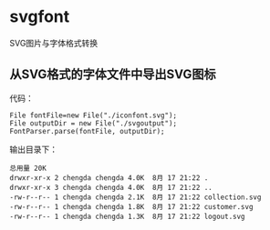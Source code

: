 # svgfont
SVG图片与字体格式转换

## 从SVG格式的字体文件中导出SVG图标

代码：
```
File fontFile=new File("./iconfont.svg");
File outputDir = new File("./svgoutput");
FontParser.parse(fontFile, outputDir);
```
输出目录下：
```
总用量 20K
drwxr-xr-x 2 chengda chengda 4.0K  8月 17 21:22 .
drwxr-xr-x 3 chengda chengda 4.0K  8月 17 21:22 ..
-rw-r--r-- 1 chengda chengda 2.1K  8月 17 21:22 collection.svg
-rw-r--r-- 1 chengda chengda 1.8K  8月 17 21:22 customer.svg
-rw-r--r-- 1 chengda chengda 1.3K  8月 17 21:22 logout.svg

```
